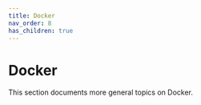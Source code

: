 ```yaml
---
title: Docker
nav_order: 8
has_children: true
---
```


# Docker

This section documents more general topics on Docker.